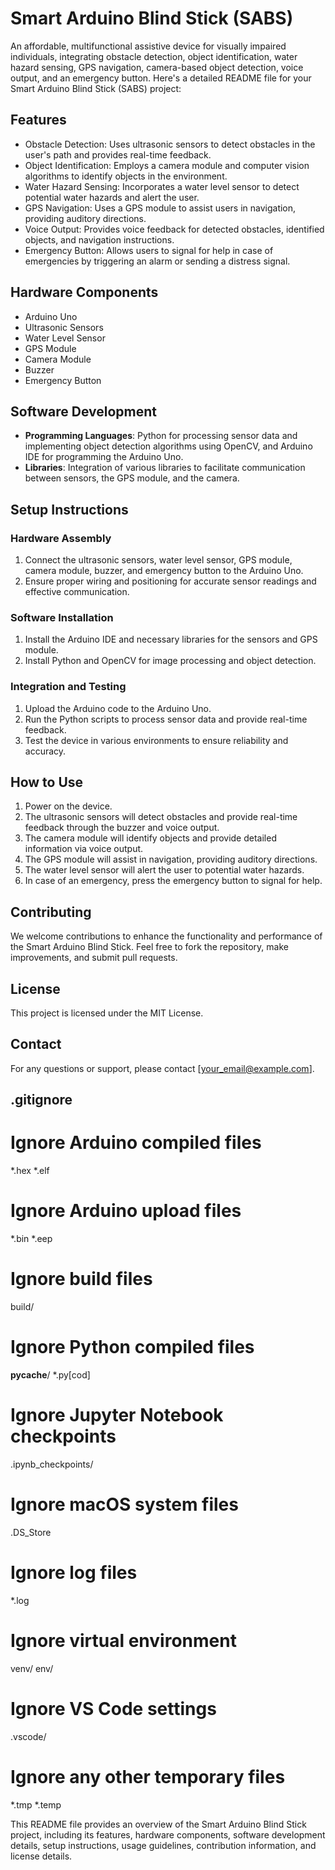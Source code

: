 # Smart Arduino Blind Stick (SABS)
An affordable, multifunctional assistive device for visually impaired individuals, integrating obstacle detection, object identification, water hazard sensing, GPS navigation, camera-based object detection, voice output, and an emergency button.
Here's a detailed README file for your Smart Arduino Blind Stick (SABS) project:

## Features

- Obstacle Detection: Uses ultrasonic sensors to detect obstacles in the user's path and provides real-time feedback.
- Object Identification: Employs a camera module and computer vision algorithms to identify objects in the environment.
- Water Hazard Sensing: Incorporates a water level sensor to detect potential water hazards and alert the user.
- GPS Navigation: Uses a GPS module to assist users in navigation, providing auditory directions.
- Voice Output: Provides voice feedback for detected obstacles, identified objects, and navigation instructions.
- Emergency Button: Allows users to signal for help in case of emergencies by triggering an alarm or sending a distress signal.

## Hardware Components

- Arduino Uno
- Ultrasonic Sensors
- Water Level Sensor
- GPS Module
- Camera Module
- Buzzer
- Emergency Button

## Software Development

- **Programming Languages**: Python for processing sensor data and implementing object detection algorithms using OpenCV, and Arduino IDE for programming the Arduino Uno.
- **Libraries**: Integration of various libraries to facilitate communication between sensors, the GPS module, and the camera.

## Setup Instructions

### Hardware Assembly

1. Connect the ultrasonic sensors, water level sensor, GPS module, camera module, buzzer, and emergency button to the Arduino Uno.
2. Ensure proper wiring and positioning for accurate sensor readings and effective communication.

### Software Installation

1. Install the Arduino IDE and necessary libraries for the sensors and GPS module.
2. Install Python and OpenCV for image processing and object detection.

### Integration and Testing

1. Upload the Arduino code to the Arduino Uno.
2. Run the Python scripts to process sensor data and provide real-time feedback.
3. Test the device in various environments to ensure reliability and accuracy.

## How to Use

1. Power on the device.
2. The ultrasonic sensors will detect obstacles and provide real-time feedback through the buzzer and voice output.
3. The camera module will identify objects and provide detailed information via voice output.
4. The GPS module will assist in navigation, providing auditory directions.
5. The water level sensor will alert the user to potential water hazards.
6. In case of an emergency, press the emergency button to signal for help.

## Contributing

We welcome contributions to enhance the functionality and performance of the Smart Arduino Blind Stick. Feel free to fork the repository, make improvements, and submit pull requests.

## License

This project is licensed under the MIT License.

## Contact

For any questions or support, please contact [your_email@example.com].



## .gitignore


# Ignore Arduino compiled files
*.hex
*.elf

# Ignore Arduino upload files
*.bin
*.eep

# Ignore build files
build/

# Ignore Python compiled files
__pycache__/
*.py[cod]

# Ignore Jupyter Notebook checkpoints
.ipynb_checkpoints/

# Ignore macOS system files
.DS_Store

# Ignore log files
*.log

# Ignore virtual environment
venv/
env/

# Ignore VS Code settings
.vscode/

# Ignore any other temporary files
*.tmp
*.temp


This README file provides an overview of the Smart Arduino Blind Stick project, including its features, hardware components, software development details, setup instructions, usage guidelines, contribution information, and license details.
